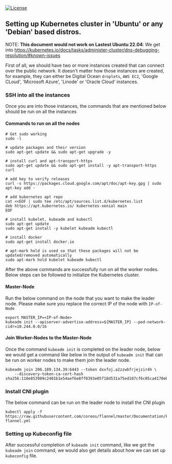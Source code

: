 [![License](https://img.shields.io/badge/License-MIT-blue)](#license "Go to license section")

## Setting up Kubernetes cluster in 'Ubuntu' or any 'Debian' based distros.


NOTE: **This document would not work on Lastest Ubuntu 22.04**: We get into https://kubernetes.io/docs/tasks/administer-cluster/dns-debugging-resolution/#known-issues

First of all, we should have two or more instances created that can connect over the public network. It doesn't matter how those instances are created, for example, they can either be Digital Ocean `droplets`, `AWS EC2`, 'Google CLoud', 'Microsoft Azure', 'Linode' or 'Oracle Cloud' instances.

### SSH into all the instances

Once you are into those instances, the commands that are mentioned below should be run on all the instances

#### Commands to run on all the nodes

```
# Get sudo working
sudo -l

# update packages and their version
sudo apt-get update && sudo apt-get upgrade -y

# install curl and apt-transport-https
sudo apt-get update && sudo apt-get install -y apt-transport-https curl

# add key to verify releases
curl -s https://packages.cloud.google.com/apt/doc/apt-key.gpg | sudo apt-key add -

# add kubernetes apt repo
cat <<EOF | sudo tee /etc/apt/sources.list.d/kubernetes.list
deb https://apt.kubernetes.io/ kubernetes-xenial main
EOF

# install kubelet, kubeadm and kubectl
sudo apt-get update
sudo apt-get install -y kubelet kubeadm kubectl

# install docker
sudo apt-get install docker.io

# apt-mark hold is used so that these packages will not be updated/removed automatically
sudo apt-mark hold kubelet kubeadm kubectl
```

After the above commands are successfully run on all the worker nodes. Below steps can be followed to initialize the Kubernetes cluster.

#### Master-Node

Run the below command on the node that you want to make the leader node. Please make sure you replace the correct IP of the node with `IP-of-Node`

```
export MASTER_IP=<IP-of-Node>
kubeadm init --apiserver-advertise-address=${MASTER_IP} --pod-network-cidr=10.244.0.0/16
```

#### Join Worker-Nodes to the Master-Node

Once the command `kubeadm init` is completed on the leader node, below we would get a command like below in the output of `kubeadm init` that can be run on worker nodes to make them join the leader node.

```
kubeadm join 206.189.134.39:6443 --token dxxfoj.a2zzwbfrjejzir4h \
    --discovery-token-ca-cert-hash sha256:110e853989c2401b1e54aef6e8ff0393e05f18d531a75ed107cf6c05ca4170eb
```

### Install CNI plugin

The below command can be run on the leader node to install the CNI plugin

```
kubectl apply -f https://raw.githubusercontent.com/coreos/flannel/master/Documentation/kube-flannel.yml
```

### Setting up Kubeconfig file

After successful completion of `kubeadm init` command, like we got the `kubeadm join` command, we would also get details about how we can set up `kubeconfig` file.



